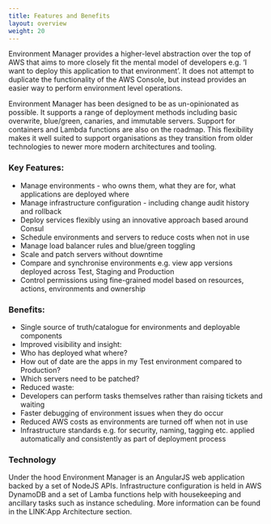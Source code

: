 ```yaml
---
title: Features and Benefits
layout: overview
weight: 20
---
```


Environment Manager provides a higher-level abstraction over the top of AWS that aims to more closely fit the mental model of developers e.g. ‘I want to deploy this application to that environment’. It does not attempt to duplicate the functionality of the AWS Console, but instead provides an easier way to perform environment level operations.

Environment Manager has been designed to be as un-opinionated as possible. It supports a range of deployment methods including basic overwrite, blue/green, canaries, and immutable servers. Support for containers and Lambda functions are also on the roadmap. This flexibility makes it well suited to support organisations as they transition from older technologies to newer more modern architectures and tooling.

### Key Features:

-	Manage environments - who owns them, what they are for, what applications are deployed where
-	Manage infrastructure configuration - including change audit history and rollback
-	Deploy services flexibly using an innovative approach based around <LINK>Consul 
-	Schedule environments and servers to reduce costs when not in use
-	Manage load balancer rules and blue/green toggling
-	Scale and patch servers without downtime
-	Compare and synchronise environments e.g. view app versions deployed across Test, Staging and Production
-	Control permissions using fine-grained model based on resources, actions, environments and ownership

### Benefits:

-	Single source of truth/catalogue for environments and deployable components
-	Improved visibility and insight:
  -	Who has deployed what where?
  -	How out of date are the apps in my Test environment compared to Production?
  -	Which servers need to be patched?
-	Reduced waste: 
  -	Developers can perform tasks themselves rather than raising tickets and waiting
  -	Faster debugging of environment issues when they do occur
-	Reduced AWS costs as environments are turned off when not in use
-	Infrastructure standards e.g. for security, naming, tagging etc. applied automatically and consistently as part of deployment process

### Technology

Under the hood Environment Manager is an AngularJS web application backed by a set of NodeJS APIs. Infrastructure configuration is held in AWS DynamoDB and a set of Lamba functions help with housekeeping and ancillary tasks such as instance scheduling. More information can be found in the LINK:App Architecture section.

